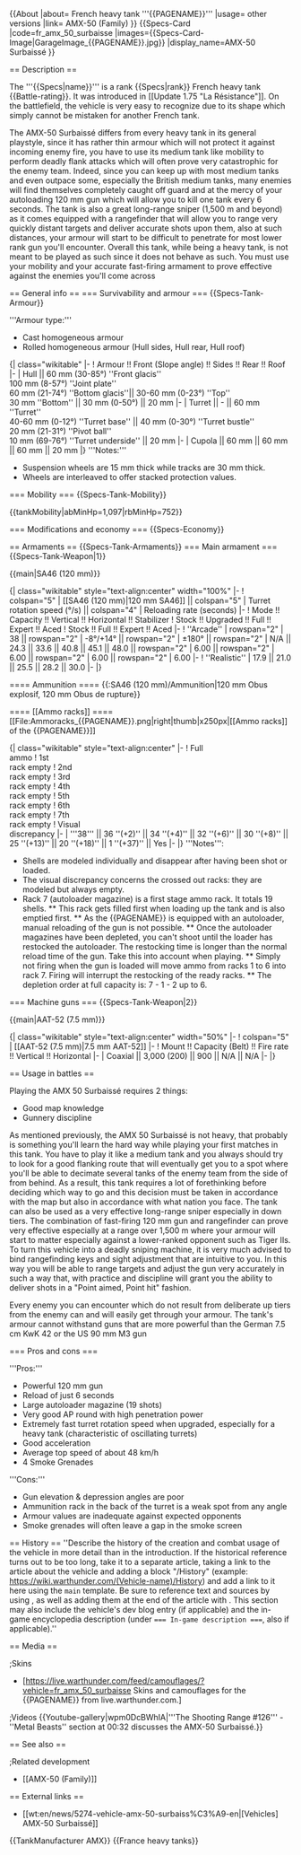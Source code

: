 {{About
|about= French heavy tank '''{{PAGENAME}}'''
|usage= other versions
|link= AMX-50 (Family)
}}
{{Specs-Card
|code=fr_amx_50_surbaisse
|images={{Specs-Card-Image|GarageImage_{{PAGENAME}}.jpg}}
|display_name=AMX-50 Surbaissé
}}

== Description ==
<!-- ''In the description, the first part should be about the history of the creation and combat usage of the vehicle, as well as its key features. In the second part, tell the reader about the ground vehicle in the game. Insert a screenshot of the vehicle, so that if the novice player does not remember the vehicle by name, he will immediately understand what kind of vehicle the article is talking about.'' -->
The '''{{Specs|name}}''' is a rank {{Specs|rank}} French heavy tank {{Battle-rating}}. It was introduced in [[Update 1.75 "La Résistance"]]. On the battlefield, the vehicle is very easy to recognize due to its shape which simply cannot be mistaken for another French tank.

The AMX-50 Surbaissé differs from every heavy tank in its general playstyle, since it has rather thin armour which will not protect it against incoming enemy fire, you have to use its medium tank like mobility to perform deadly flank attacks which will often prove very catastrophic for the enemy team. Indeed, since you can keep up with most medium tanks and even outpace some, especially the British medium tanks, many enemies will find themselves completely caught off guard and at the mercy of your autoloading 120 mm gun which will allow you to kill one tank every 6 seconds. The tank is also a great long-range sniper (1,500 m and beyond) as it comes equipped with a rangefinder that will allow you to range very quickly distant targets and deliver accurate shots upon them, also at such distances, your armour will start to be difficult to penetrate for most lower rank gun you'll encounter. Overall this tank, while being a heavy tank, is not meant to be played as such since it does not behave as such. You must use your mobility and your accurate fast-firing armament to prove effective against the enemies you'll come across

== General info ==
=== Survivability and armour ===
{{Specs-Tank-Armour}}
<!-- ''Describe armour protection. Note the most well protected and key weak areas. Appreciate the layout of modules as well as the number and location of crew members. Is the level of armour protection sufficient, is the placement of modules helpful for survival in combat? If necessary use a visual template to indicate the most secure and weak zones of the armour.'' -->
'''Armour type:'''

* Cast homogeneous armour
* Rolled homogeneous armour (Hull sides, Hull rear, Hull roof)

{| class="wikitable"
|-
! Armour !! Front (Slope angle) !! Sides !! Rear !! Roof
|-
| Hull || 60 mm (30-85°) ''Front glacis'' <br> 100 mm (8-57°) ''Joint plate'' <br> 60 mm (21-74°) ''Bottom glacis''|| 30-60 mm (0-23°) ''Top'' <br> 30 mm ''Bottom'' || 30 mm (0-50°) || 20 mm
|-
| Turret || - || 60 mm ''Turret'' <br> 40-60 mm (0-12°) ''Turret base'' || 40 mm (0-30°) ''Turret bustle'' <br> 20 mm (21-31°) ''Pivot ball'' <br> 10 mm (69-76°) ''Turret underside'' || 20 mm
|-
| Cupola || 60 mm || 60 mm || 60 mm || 20 mm
|}
'''Notes:'''

* Suspension wheels are 15 mm thick while tracks are 30 mm thick.
* Wheels are interleaved to offer stacked protection values.

=== Mobility ===
{{Specs-Tank-Mobility}}
<!-- ''Write about the mobility of the ground vehicle. Estimate the specific power and manoeuvrability, as well as the maximum speed forwards and backwards.'' -->

{{tankMobility|abMinHp=1,097|rbMinHp=752}}

=== Modifications and economy ===
{{Specs-Economy}}

== Armaments ==
{{Specs-Tank-Armaments}}
=== Main armament ===
{{Specs-Tank-Weapon|1}}
<!-- ''Give the reader information about the characteristics of the main gun. Assess its effectiveness in a battle based on the reloading speed, ballistics and the power of shells. Do not forget about the flexibility of the fire, that is how quickly the cannon can be aimed at the target, open fire on it and aim at another enemy. Add a link to the main article on the gun: <code><nowiki>{{main|Name of the weapon}}</nowiki></code>. Describe in general terms the ammunition available for the main gun. Give advice on how to use them and how to fill the ammunition storage.'' -->
{{main|SA46 (120 mm)}}

{| class="wikitable" style="text-align:center" width="100%"
|-
! colspan="5" | [[SA46 (120 mm)|120 mm SA46]] || colspan="5" | Turret rotation speed (°/s) || colspan="4" | Reloading rate (seconds)
|-
! Mode !! Capacity !! Vertical !! Horizontal !! Stabilizer
! Stock !! Upgraded !! Full !! Expert !! Aced
! Stock !! Full !! Expert !! Aced
|-
! ''Arcade''
| rowspan="2" | 38 || rowspan="2" | -8°/+14° || rowspan="2" | ±180° || rowspan="2" | N/A || 24.3 || 33.6 || 40.8 || 45.1 || 48.0 || rowspan="2" | 6.00 || rowspan="2" | 6.00 || rowspan="2" | 6.00 || rowspan="2" | 6.00
|-
! ''Realistic''
| 17.9 || 21.0 || 25.5 || 28.2 || 30.0
|-
|}

==== Ammunition ====
{{:SA46 (120 mm)/Ammunition|120 mm Obus explosif, 120 mm Obus de rupture}}

==== [[Ammo racks]] ====
[[File:Ammoracks_{{PAGENAME}}.png|right|thumb|x250px|[[Ammo racks]] of the {{PAGENAME}}]]
<!-- '''Last updated: 2.7.0.173''' -->
{| class="wikitable" style="text-align:center"
|-
! Full<br>ammo
! 1st<br>rack empty
! 2nd<br>rack empty
! 3rd<br>rack empty
! 4th<br>rack empty
! 5th<br>rack empty
! 6th<br>rack empty
! 7th<br>rack empty
! Visual<br>discrepancy
|-
| '''38''' || 36&nbsp;''(+2)'' || 34&nbsp;''(+4)'' || 32&nbsp;''(+6)'' || 30&nbsp;''(+8)'' || 25&nbsp;''(+13)'' || 20&nbsp;''(+18)'' || 1&nbsp;''(+37)'' || Yes
|-
|}
'''Notes''':

* Shells are modeled individually and disappear after having been shot or loaded.
* The visual discrepancy concerns the crossed out racks: they are modeled but always empty.
* Rack 7 (autoloader magazine) is a first stage ammo rack. It totals 19 shells.
** This rack gets filled first when loading up the tank and is also emptied first.
** As the {{PAGENAME}} is equipped with an autoloader, manual reloading of the gun is not possible.
** Once the autoloader magazines have been depleted, you can't shoot until the loader has restocked the autoloader. The restocking time is longer than the normal reload time of the gun. Take this into account when playing.
** Simply not firing when the gun is loaded will move ammo from racks 1 to 6 into rack 7. Firing will interrupt the restocking of the ready racks.
** The depletion order at full capacity is: 7 - 1 - 2 up to 6.

=== Machine guns ===
{{Specs-Tank-Weapon|2}}
<!-- ''Offensive and anti-aircraft machine guns not only allow you to fight some aircraft but also are effective against lightly armoured vehicles. Evaluate machine guns and give recommendations on its use.'' -->
{{main|AAT-52 (7.5 mm)}}

{| class="wikitable" style="text-align:center" width="50%"
|-
! colspan="5" | [[AAT-52 (7.5 mm)|7.5 mm AAT-52]]
|-
! Mount !! Capacity (Belt) !! Fire rate !! Vertical !! Horizontal
|-
| Coaxial || 3,000 (200) || 900 || N/A || N/A
|-
|}

== Usage in battles ==
<!-- ''Describe the tactics of playing in the vehicle, the features of using vehicles in the team and advice on tactics. Refrain from creating a "guide" - do not impose a single point of view but instead give the reader food for thought. Describe the most dangerous enemies and give recommendations on fighting them. If necessary, note the specifics of the game in different modes (AB, RB, SB).'' -->
Playing the AMX 50 Surbaissé requires 2 things:

* Good map knowledge
* Gunnery discipline

As mentioned previously, the AMX 50 Surbaissé is not heavy, that probably is something you'll learn the hard way while playing your first matches in this tank. You have to play it like a medium tank and you always should try to look for a good flanking route that will eventually get you to a spot where you'll be able to decimate several tanks of the enemy team from the side of from behind. As a result, this tank requires a lot of forethinking before deciding which way to go and this decision must be taken in accordance with the map but also in accordance with what nation you face. The tank can also be used as a very effective long-range sniper especially in down tiers. The combination of fast-firing 120 mm gun and rangefinder can prove very effective especially at a range over 1,500 m where your armour will start to matter especially against a lower-ranked opponent such as Tiger IIs. To turn this vehicle into a deadly sniping machine, it is very much advised to bind rangefinding keys and sight adjustment that are intuitive to you. In this way you will be able to range targets and adjust the gun very accurately in such a way that, with practice and discipline will grant you the ability to deliver shots in a "Point aimed, Point hit" fashion.

Every enemy you can encounter which do not result from deliberate up tiers from the enemy can and will easily get through your armour. The tank's armour cannot withstand guns that are more powerful than the German 7.5 cm KwK 42 or the US 90 mm M3 gun

=== Pros and cons ===
<!-- ''Summarise and briefly evaluate the vehicle in terms of its characteristics and combat effectiveness. Mark its pros and cons in a bulleted list. Try not to use more than 6 points for each of the characteristics. Avoid using categorical definitions such as "bad", "good" and the like - use substitutions with softer forms such as "inadequate" and "effective".'' -->

'''Pros:'''

* Powerful 120 mm gun
* Reload of just 6 seconds
* Large autoloader magazine (19 shots)
* Very good AP round with high penetration power
* Extremely fast turret rotation speed when upgraded, especially for a heavy tank (characteristic of oscillating turrets)
* Good acceleration
* Average top speed of about 48 km/h
* 4 Smoke Grenades

'''Cons:'''

* Gun elevation & depression angles are poor
* Ammunition rack in the back of the turret is a weak spot from any angle
* Armour values are inadequate against expected opponents
* Smoke grenades will often leave a gap in the smoke screen

== History ==
''Describe the history of the creation and combat usage of the vehicle in more detail than in the introduction. If the historical reference turns out to be too long, take it to a separate article, taking a link to the article about the vehicle and adding a block "/History" (example: <nowiki>https://wiki.warthunder.com/(Vehicle-name)/History</nowiki>) and add a link to it here using the <code>main</code> template. Be sure to reference text and sources by using <code><nowiki><ref></ref></nowiki></code>, as well as adding them at the end of the article with <code><nowiki><references /></nowiki></code>. This section may also include the vehicle's dev blog entry (if applicable) and the in-game encyclopedia description (under <code><nowiki>=== In-game description ===</nowiki></code>, also if applicable).''

== Media ==
<!-- ''Excellent additions to the article would be video guides, screenshots from the game, and photos.'' -->

;Skins
* [https://live.warthunder.com/feed/camouflages/?vehicle=fr_amx_50_surbaisse Skins and camouflages for the {{PAGENAME}} from live.warthunder.com.]

;Videos
{{Youtube-gallery|wpm0DcBWhIA|'''The Shooting Range #126''' - ''Metal Beasts'' section at 00:32 discusses the AMX-50 Surbaissé.}}

== See also ==
<!-- ''Links to the articles on the War Thunder Wiki that you think will be useful for the reader, for example:''
* ''reference to the series of the vehicles;''
* ''links to approximate analogues of other nations and research trees.'' -->

;Related development
* [[AMX-50 (Family)]]

== External links ==
<!-- ''Paste links to sources and external resources, such as:''
* ''topic on the official game forum;''
* ''other literature.'' -->

* [[wt:en/news/5274-vehicle-amx-50-surbaiss%C3%A9-en|[Vehicles] AMX-50 Surbaissé]]

{{TankManufacturer AMX}}
{{France heavy tanks}}